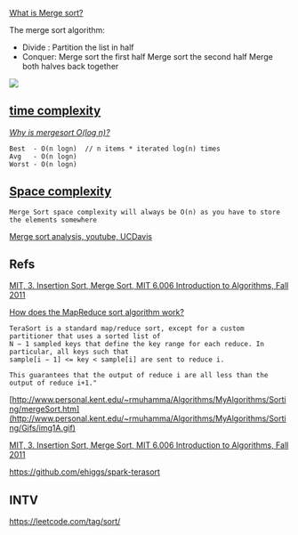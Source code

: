 [What is Merge sort?](http://www.ee.ryerson.ca/~courses/coe428/sorting/mergesort.html)

The merge sort algorithm:

 - Divide : Partition the list in half
 - Conquer: 
    Merge sort the first half
    Merge sort the second half
    Merge both halves back together

![](https://upload.wikimedia.org/wikipedia/commons/c/cc/Merge-sort-example-300px.gif)

[time complexity](https://en.wikipedia.org/wiki/Merge_sort#Analysis)
---------------

_[Why is mergesort O(log n)?](http://programmers.stackexchange.com/a/297203/31060)_

```
Best  - O(n logn)  // n items * iterated log(n) times
Avg   - O(n logn)
Worst - O(n logn)
```

[Space complexity](http://stackoverflow.com/a/28641693/432903)
-------------------------------------------------------------

```
Merge Sort space complexity will always be O(n) as you have to store the elements somewhere
```

[Merge sort analysis, youtube, UCDavis](https://www.youtube.com/watch?v=yKp7dok7-Bg)

Refs
----

[MIT, 3. Insertion Sort, Merge Sort, MIT 6.006 Introduction to Algorithms, Fall 2011](http://youtu.be/Kg4bqzAqRBM?t=24m33s)

[How does the MapReduce sort algorithm work?](http://stackoverflow.com/a/1152903/432903)

```
TeraSort is a standard map/reduce sort, except for a custom partitioner that uses a sorted list of 
N − 1 sampled keys that define the key range for each reduce. In particular, all keys such that 
sample[i − 1] <= key < sample[i] are sent to reduce i. 

This guarantees that the output of reduce i are all less than the output of reduce i+1."
```

[http://www.personal.kent.edu/~rmuhamma/Algorithms/MyAlgorithms/Sorting/mergeSort.htm](http://www.personal.kent.edu/~rmuhamma/Algorithms/MyAlgorithms/Sorting/Gifs/img1A.gif)

[MIT, 3. Insertion Sort, Merge Sort, MIT 6.006 Introduction to Algorithms, Fall 2011](http://youtu.be/Kg4bqzAqRBM?t=33m12s)

https://github.com/ehiggs/spark-terasort

INTV
----

https://leetcode.com/tag/sort/
